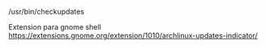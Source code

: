 /usr/bin/checkupdates

Extension para gnome shell
https://extensions.gnome.org/extension/1010/archlinux-updates-indicator/

